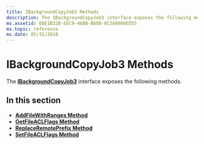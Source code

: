 ```yaml
---
title: IBackgroundCopyJob3 Methods
description: The IBackgroundCopyJob3 interface exposes the following methods.
ms.assetid: 68E1B32B-EEC9-46BB-B608-BC3A9860ED55
ms.topic: reference
ms.date: 05/31/2018
---
```


# IBackgroundCopyJob3 Methods

The [**IBackgroundCopyJob3**](/windows/desktop/api/Bits2_0/nn-bits2_0-ibackgroundcopyjob3) interface exposes the following methods.

## In this section

-   [**AddFileWithRanges Method**](/windows/desktop/api/Bits2_0/nf-bits2_0-ibackgroundcopyjob3-addfilewithranges)
-   [**GetFileACLFlags Method**](/windows/desktop/api/Bits2_0/nf-bits2_0-ibackgroundcopyjob3-getfileaclflags)
-   [**ReplaceRemotePrefix Method**](/windows/desktop/api/Bits2_0/nf-bits2_0-ibackgroundcopyjob3-replaceremoteprefix)
-   [**SetFileACLFlags Method**](/windows/desktop/api/Bits2_0/nf-bits2_0-ibackgroundcopyjob3-setfileaclflags)

 

 





